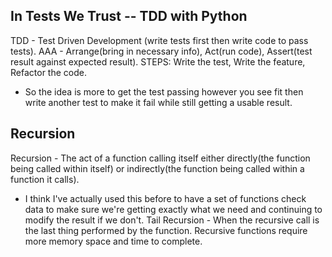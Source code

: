 ## In Tests We Trust -- TDD with Python

TDD - Test Driven Development (write tests first then write code to pass tests).
AAA - Arrange(bring in necessary info), Act(run code), Assert(test result against expected result).
STEPS: Write the test, Write the feature, Refactor the code.
  - So the idea is more to get the test passing however you see fit then write another test to make it fail while still getting a usable result.

## Recursion

Recursion - The act of a function calling itself either directly(the function being called within itself) or indirectly(the function being called within a function it calls).
  - I think I've actually used this before to have a set of functions check data to make sure we're getting exactly what we need and continuing to modify the result if we don't.
Tail Recursion - When the recursive call is the last thing performed by the function.
Recursive functions require more memory space and time to complete.